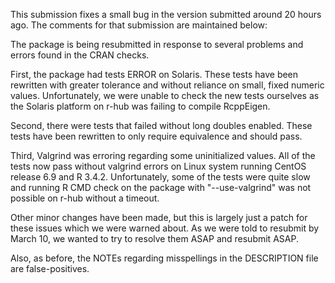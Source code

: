 This submission fixes a small bug in the version submitted around 20 hours ago. The comments for that submission are maintained below:

The package is being resubmitted in response to several problems and errors found in the CRAN checks.

First, the package had tests ERROR on Solaris. These tests have been rewritten with greater tolerance and without reliance on small, fixed numeric values. Unfortunately, we were unable to check the new tests ourselves as the Solaris platform on r-hub was failing to compile RcppEigen.

Second, there were tests that failed without long doubles enabled. These tests have been rewritten to only require equivalence and should pass.

Third, Valgrind was erroring regarding some uninitialized values. All of the tests now pass without valgrind errors on Linux system running CentOS release 6.9 and R 3.4.2. Unfortunately, some of the tests were quite slow and running R CMD check on the package with "--use-valgrind" was not possible on r-hub without a timeout.

Other minor changes have been made, but this is largely just a patch for these issues which we were warned about. As we were told to resubmit by March 10, we wanted to try to resolve them ASAP and resubmit ASAP.

Also, as before, the NOTEs regarding misspellings in the DESCRIPTION file are false-positives.

